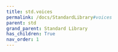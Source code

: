 ```yaml
---
title: std.voices
permalink: /docs/StandardLibrary#voices
parent: std
grand_parent: Standard Library
has_children: True
nav_order: 1
---
```


